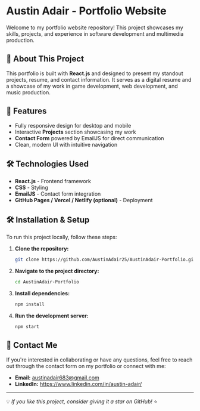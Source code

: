 # Austin Adair - Portfolio Website

Welcome to my portfolio website repository! This project showcases my skills, projects, and experience in software development and multimedia production.

## 🚀 About This Project
This portfolio is built with **React.js** and designed to present my standout projects, resume, and contact information. It serves as a digital resume and a showcase of my work in game development, web development, and music production.

## 🎨 Features
- Fully responsive design for desktop and mobile
- Interactive **Projects** section showcasing my work
- **Contact Form** powered by EmailJS for direct communication
- Clean, modern UI with intuitive navigation

## 🛠️ Technologies Used
- **React.js** - Frontend framework
- **CSS** - Styling
- **EmailJS** - Contact form integration
- **GitHub Pages / Vercel / Netlify (optional)** - Deployment

## 🛠️ Installation & Setup
To run this project locally, follow these steps:

1. **Clone the repository:**
   ```sh
   git clone https://github.com/AustinAdair25/AustinAdair-Portfolio.git
   ```

2. **Navigate to the project directory:**
   ```sh
   cd AustinAdair-Portfolio
   ```

3. **Install dependencies:**
   ```sh
   npm install
   ```

4. **Run the development server:**
   ```sh
   npm start
   ```

## 📩 Contact Me
If you're interested in collaborating or have any questions, feel free to reach out through the contact form on my portfolio or connect with me:
- **Email:** austinadair683@gmail.com
- **LinkedIn:** https://www.linkedin.com/in/austin-adair/

---
💡 *If you like this project, consider giving it a star on GitHub!* ⭐
